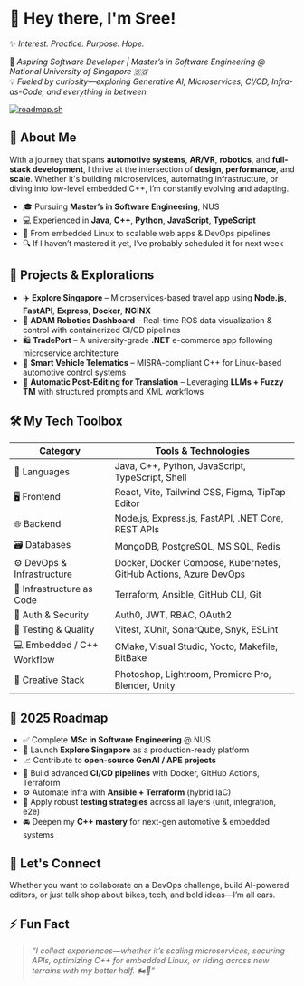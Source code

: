 # 👋 Hey there, I'm Sree!

✨ *Interest. Practice. Purpose. Hope.*

🎯 *Aspiring Software Developer | Master’s in Software Engineering @ National University of Singapore 🇸🇬*  
💡 *Fueled by curiosity—exploring Generative AI, Microservices, CI/CD, Infra-as-Code, and everything in between.*

[![roadmap.sh](https://roadmap.sh/card/tall/67e87c5d08b58aed6c960ad1?variant=light&roadmaps=api-design%2Ctypescript%2Cdevops%2Ccpp)](https://roadmap.sh)

## 🧠 About Me

With a journey that spans **automotive systems**, **AR/VR**, **robotics**, and **full-stack development**, I thrive at the intersection of **design**, **performance**, and **scale**. Whether it's building microservices, automating infrastructure, or diving into low-level embedded C++, I’m constantly evolving and adapting.

- 🎓 Pursuing **Master’s in Software Engineering**, NUS  
- 💻 Experienced in **Java**, **C++**, **Python**, **JavaScript**, **TypeScript**  
- 🔁 From embedded Linux to scalable web apps & DevOps pipelines  
- 🔍 If I haven’t mastered it yet, I’ve probably scheduled it for next week


## 🚀 Projects & Explorations

- ✈️ **Explore Singapore** – Microservices-based travel app using **Node.js**, **FastAPI**, **Express**, **Docker**, **NGINX**  
- 🤖 **ADAM Robotics Dashboard** – Real-time ROS data visualization & control with containerized CI/CD pipelines  
- 🛍️ **TradePort** – A university-grade **.NET** e-commerce app following microservice architecture  
- 🚗 **Smart Vehicle Telematics** – MISRA-compliant C++ for Linux-based automotive control systems  
- 🧠 **Automatic Post-Editing for Translation** – Leveraging **LLMs + Fuzzy TM** with structured prompts and XML workflows



## 🛠️ My Tech Toolbox

| Category                   | Tools & Technologies                                                                 |
|----------------------------|--------------------------------------------------------------------------------------|
| 💬 Languages               | Java, C++, Python, JavaScript, TypeScript, Shell                                    |
| 🖥️ Frontend               | React, Vite, Tailwind CSS, Figma, TipTap Editor                                     |
| 🌐 Backend                 | Node.js, Express.js, FastAPI, .NET Core, REST APIs                                  |
| 🗃️ Databases              | MongoDB, PostgreSQL, MS SQL, Redis                                                  |
| ⚙️ DevOps & Infrastructure | Docker, Docker Compose, Kubernetes, GitHub Actions, Azure DevOps                    |
| 🧱 Infrastructure as Code  | Terraform, Ansible, GitHub CLI, Git                                                 |
| 🔐 Auth & Security         | Auth0, JWT, RBAC, OAuth2                                                            |
| 🔧 Testing & Quality       | Vitest, XUnit, SonarQube, Snyk, ESLint                                              |
| 💻 Embedded / C++ Workflow | CMake, Visual Studio, Yocto, Makefile, BitBake                                      |
| 🎨 Creative Stack          | Photoshop, Lightroom, Premiere Pro, Blender, Unity                                 |




## 🎯 2025 Roadmap

- ✅ Complete **MSc in Software Engineering** @ NUS  
- 🚀 Launch **Explore Singapore** as a production-ready platform  
- 📈 Contribute to **open-source GenAI / APE projects**  
- 🧱 Build advanced **CI/CD pipelines** with Docker, GitHub Actions, Terraform  
- ⚙️ Automate infra with **Ansible + Terraform** (hybrid IaC)  
- 🧪 Apply robust **testing strategies** across all layers (unit, integration, e2e)  
- 🚘 Deepen my **C++ mastery** for next-gen automotive & embedded systems  



## 💬 Let's Connect

Whether you want to collaborate on a DevOps challenge, build AI-powered editors, or just talk shop about bikes, tech, and bold ideas—I’m all ears.


## ⚡ Fun Fact

> *“I collect experiences—whether it’s scaling microservices, securing APIs, optimizing C++ for embedded Linux, or riding across new terrains with my better half. 🏍️💨”*
